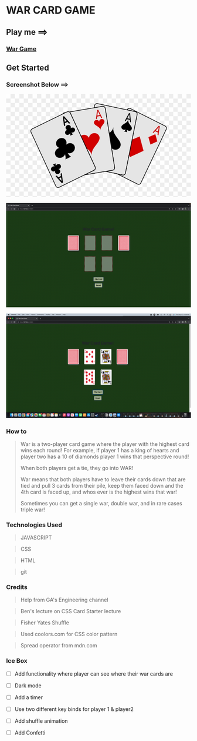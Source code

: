 # WAR CARD GAME 


## Play me ==>
### [War Game](https://war-card-game-1.netlify.app)

## Get Started 



### Screenshot Below ==>

![cards](https://github.com/J3NNog1/war-card-game/blob/main/assets/cards-favicon.jpg)

![screenshot](https://github.com/J3NNog1/war-card-game/blob/main/assets/Screen%20Shot%202022-09-15%20at%2010.48.11%20AM%20(2).png)

![screenshot2](https://github.com/J3NNog1/war-card-game/blob/main/assets/Screen%20Shot%202022-09-15%20at%2011.09.19%20AM%20(2).png)

### How to

> War is a two-player card game where the player with the highest card wins each round! For example, if player 1 has a king of hearts and player two has a 10 of diamonds player 1 wins that perspective round!
> 
> When both players get a tie, they go into WAR!
> 
> War means that both players have to leave their cards down that are tied and pull 3 cards from their pile, keep them faced down and the 4th card is faced up, and whos ever is the highest wins that war!
> 
> Sometimes you can get a single war, double war, and in rare cases triple war!

### Technologies Used
 
 >JAVASCRIPT 

 >CSS

> HTML

> git

### Credits

> Help from GA's Engineering channel

> Ben's lecture on CSS Card Starter lecture

> Fisher Yates Shuffle

> Used coolors.com for CSS color pattern

>Spread operator from mdn.com

### Ice Box 

- [ ] Add functionality where player can see where their war cards are 

- [ ] Dark mode

- [ ] Add a timer

- [ ] Use two different key binds for player 1 & player2

- [ ] Add shuffle animation

- [ ] Add Confetti 


